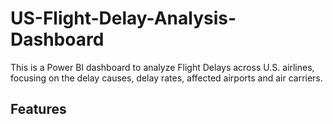 # US-Flight-Delay-Analysis-Dashboard
This is a Power BI dashboard to analyze Flight Delays across U.S. airlines, focusing on the delay causes, delay rates, affected airports and air carriers. 
## Features

